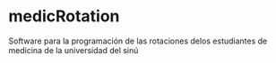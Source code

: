 medicRotation
=============

Software para la programación de las rotaciones delos estudiantes de medicina de la universidad del sinú
